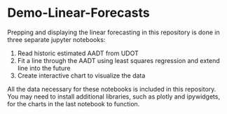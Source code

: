 # Demo-Linear-Forecasts

Prepping and displaying the linear forecasting in this repository is done in three separate jupyter notebooks:

1. Read historic estimated AADT from UDOT
2. Fit a line through the AADT using least squares regression and extend line into the future
3. Create interactive chart to visualize the data

All the data necessary for these notebooks is included in this repository. You may need to install additional libraries, such as plotly and ipywidgets, for the charts in the last notebook to function.
